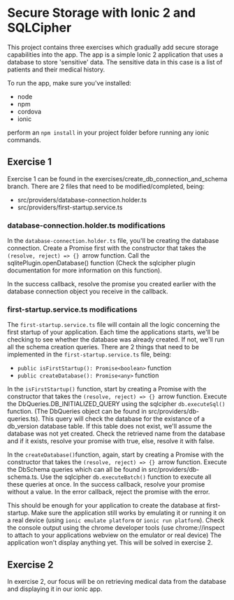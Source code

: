 # Secure Storage with Ionic 2 and SQLCipher

This project contains three exercises which gradually add secure storage capabilities into the app.
The app is a simple Ionic 2 application that uses a database to store 'sensitive' data. 
The sensitive data in this case is a list of patients and their medical history.

To run the app, make sure you've installed:

- node
- npm
- cordova
- ionic

perform an `npm install` in your project folder before running any ionic commands.

## Exercise 1

Exercise 1 can be found in the exercises/create_db_connection_and_schema branch.
There are 2 files that need to be modified/completed, being:

- src/providers/database-connection.holder.ts
- src/providers/first-startup.service.ts

### database-connection.holder.ts modifications

In the `database-connection.holder.ts` file, you'll be creating the database connection.
Create a Promise first with the constructor that takes the `(resolve, reject) => {} `arrow function.
Call the sqlitePlugin.openDatabase() function (Check the sqlcipher plugin documentation for more information on this function).

In the success callback, resolve the promise you created earlier with the database connection object you receive in the callback.

### first-startup.service.ts modifications

The `first-startup.service.ts` file will contain all the logic concerning the first startup of your application.
Each time the applications starts, we'll be checking to see whether the database was already created. 
If not, we'll run all the schema creation queries. 
There are 2 things that need to be implemented in the `first-startup.service.ts` file, being:

- `public isFirstStartup(): Promise<boolean>` function
- `public createDatabase(): Promise<any>` function

In the `isFirstStartup()` function, start by creating a Promise with the constructor that takes the `(resolve, reject) => {} `arrow function.
Execute the DbQueries.DB_INITIALIZED_QUERY using the sqlcipher `db.executeSql()` function.
(The DbQueries object can be found in src/providers/db-queries.ts).
This query will check the database for the existance of a db_version database table.
If this table does not exist, we'll assume the database was not yet created.
Check the retrieved name from the database and if it exists, resolve your promise with true, else, resolve it with false.

In the `createDatabase()`function, again, start by creating a Promise with the constructor that takes the `(resolve, reject) => {} `arrow function.
Execute the DbSchema queries which can all be found in src/providers/db-schema.ts.
Use the sqlcipher `db.executeBatch()` function to execute all these queries at once.
In the success callback, resolve your promise without a value. 
In the error callback, reject the promise with the error.

This should be enough for your application to create the database at first-startup.
Make sure the application still works by emulating it or running it on a real device (using `ionic emulate platform` or `ionic run platform`).
Check the console output using the chrome developer tools (use chrome://inspect to attach to your applications webview on the emulator or real device)
The application won't display anything yet. 
This will be solved in exercise 2.

## Exercise 2

In exercise 2, our focus will be on retrieving medical data from the database and displaying it in our ionic app.
